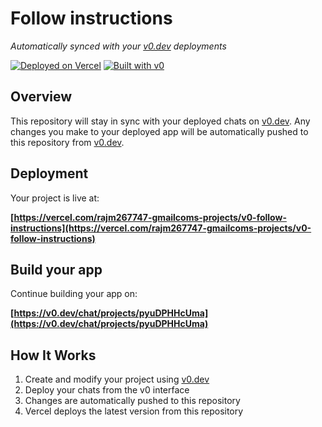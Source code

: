 # Follow instructions

*Automatically synced with your [v0.dev](https://v0.dev) deployments*

[![Deployed on Vercel](https://img.shields.io/badge/Deployed%20on-Vercel-black?style=for-the-badge&logo=vercel)](https://vercel.com/rajm267747-gmailcoms-projects/v0-follow-instructions)
[![Built with v0](https://img.shields.io/badge/Built%20with-v0.dev-black?style=for-the-badge)](https://v0.dev/chat/projects/pyuDPHHcUma)

## Overview

This repository will stay in sync with your deployed chats on [v0.dev](https://v0.dev).
Any changes you make to your deployed app will be automatically pushed to this repository from [v0.dev](https://v0.dev).

## Deployment

Your project is live at:

**[https://vercel.com/rajm267747-gmailcoms-projects/v0-follow-instructions](https://vercel.com/rajm267747-gmailcoms-projects/v0-follow-instructions)**

## Build your app

Continue building your app on:

**[https://v0.dev/chat/projects/pyuDPHHcUma](https://v0.dev/chat/projects/pyuDPHHcUma)**

## How It Works

1. Create and modify your project using [v0.dev](https://v0.dev)
2. Deploy your chats from the v0 interface
3. Changes are automatically pushed to this repository
4. Vercel deploys the latest version from this repository
